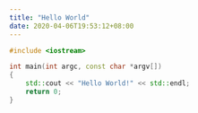 ```yaml
---
title: "Hello World"
date: 2020-04-06T19:53:12+08:00
---
```


<!--more-->


```c++
#include <iostream>

int main(int argc, const char *argv[])
{
    std::cout << "Hello World!" << std::endl;
    return 0;
}

```
